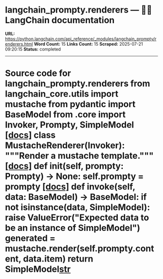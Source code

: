 # langchain_prompty.renderers — 🦜🔗 LangChain  documentation

**URL:** https://python.langchain.com/api_reference/_modules/langchain_prompty/renderers.html
**Word Count:** 15
**Links Count:** 15
**Scraped:** 2025-07-21 09:20:15
**Status:** completed

---

# Source code for langchain\_prompty.renderers               from langchain_core.utils import mustache     from pydantic import BaseModel          from .core import Invoker, Prompty, SimpleModel                              [[docs]](https://python.langchain.com/api_reference/prompty/renderers/langchain_prompty.renderers.MustacheRenderer.html#langchain_prompty.renderers.MustacheRenderer)     class MustacheRenderer(Invoker):         """Render a mustache template."""                         [[docs]](https://python.langchain.com/api_reference/prompty/renderers/langchain_prompty.renderers.MustacheRenderer.html#langchain_prompty.renderers.MustacheRenderer.__init__)         def __init__(self, prompty: Prompty) -> None:             self.prompty = prompty                                        [[docs]](https://python.langchain.com/api_reference/prompty/renderers/langchain_prompty.renderers.MustacheRenderer.html#langchain_prompty.renderers.MustacheRenderer.invoke)         def invoke(self, data: BaseModel) -> BaseModel:             if not isinstance(data, SimpleModel):                 raise ValueError("Expected data to be an instance of SimpleModel")             generated = mustache.render(self.prompty.content, data.item)             return SimpleModel[str](item=generated)